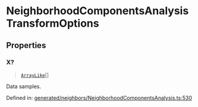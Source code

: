 # NeighborhoodComponentsAnalysisTransformOptions

## Properties

### X?

> [`ArrayLike`](../types/ArrayLike.md)[]

Data samples.

Defined in:  [generated/neighbors/NeighborhoodComponentsAnalysis.ts:530](https://github.com/transitive-bullshit/scikit-learn-ts/blob/92ab806/packages/sklearn/src/generated/neighbors/NeighborhoodComponentsAnalysis.ts#L530)
